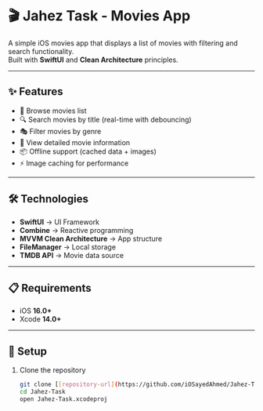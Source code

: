 # 🎬 Jahez Task - Movies App

A simple iOS movies app that displays a list of movies with filtering and search functionality.  
Built with **SwiftUI** and **Clean Architecture** principles.

---

## ✨ Features
- 📂 Browse movies list  
- 🔍 Search movies by title (real-time with debouncing)  
- 🎭 Filter movies by genre  
- 📖 View detailed movie information  
- 📦 Offline support (cached data + images)  
- ⚡ Image caching for performance  

---

## 🛠 Technologies
- **SwiftUI** → UI Framework  
- **Combine** → Reactive programming  
- **MVVM Clean Architecture** → App structure  
- **FileManager** → Local storage  
- **TMDB API** → Movie data source  

---

## 📋 Requirements
- iOS **16.0+**  
- Xcode **14.0+**  

---

## 🚀 Setup
1. Clone the repository  
   ```bash
   git clone [[repository-url](https://github.com/iOSayedAhmed/Jahez-Task/)]
   cd Jahez-Task
   open Jahez-Task.xcodeproj
